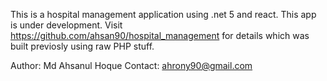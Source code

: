 This is a hospital management application using .net 5 and react. This app is under development. Visit https://github.com/ahsan90/hospital_management for details which was built previosly using raw PHP stuff.

Author: Md Ahsanul Hoque
Contact: ahrony90@gmail.com
